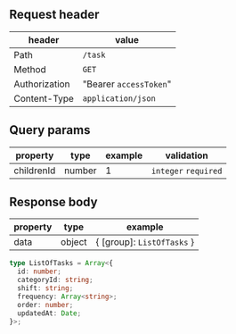 ## Request header

| header        | value                  |
| ------------- | ---------------------- |
| Path          | `/task`                |
| Method        | `GET`                  |
| Authorization | "Bearer `accessToken`" |
| Content-Type  | `application/json`     |

## Query params

| property   | type   | example | validation           |
| ---------- | ------ | ------- | -------------------- |
| childrenId | number | 1       | `integer` `required` |

## Response body

| property | type   | example                    |
| -------- | ------ | -------------------------- |
| data     | object | { [group]: `ListOfTasks` } |

```ts
type ListOfTasks = Array<{
  id: number;
  categoryId: string;
  shift: string;
  frequency: Array<string>;
  order: number;
  updatedAt: Date;
}>;
```
